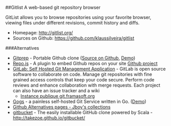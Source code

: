 ##Gitlist
A web-based git repository browser

GitList allows you to browse repositories using your favorite browser, viewing files under different revisions, commit history and diffs.

  * Homepage: http://gitlist.org/
  * Sources on Github: https://github.com/klaussilveira/gitlist


###Alternatives
  * [Gitprep](http://gitprep.org/) - Portable Github clone ([Source on Github](https://github.com/yuki-kimoto/gitprep), [Demo](http://perlcodesample.sakura.ne.jp/gitprep.cgi))
  * [Repo.js](http://darcyclarke.me/dev/repojs/) - A plugin to embed Github repos on your site [Github project](https://github.com/darcyclarke/Repo.js)
  * [GitLab: Self Hosted Git Management Application](http://gitlab.org/) - GitLab is open source software to collaborate on code. Manage git repositories with fine grained access controls that keep your code secure. Perform code reviews and enhance collaboration with merge requests. Each project can also have an issue tracker and a wiki
    * [Instance publique git.framasoft.org](https://git.framasoft.org/)
  * [Gogs](https://github.com/gogits/gogs) - a painless self-hosted Git Service written in Go. ([Demo](http://try.gogits.org))
  * [Github Alternatives pages - Jboy's collections](http://jboy.silk.co/explore/table/collection/github%20alternatives)
  * [gitbucket](https://github.com/takezoe/gitbucket) - The easily installable GitHub clone powered by Scala - http://takezoe.github.io/gitbucket/